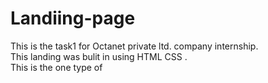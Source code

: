 # Landiing-page
This is the task1 for Octanet private ltd. company internship.<br>
This landing was bulit in using HTML CSS .<br>
This is the one type of 

